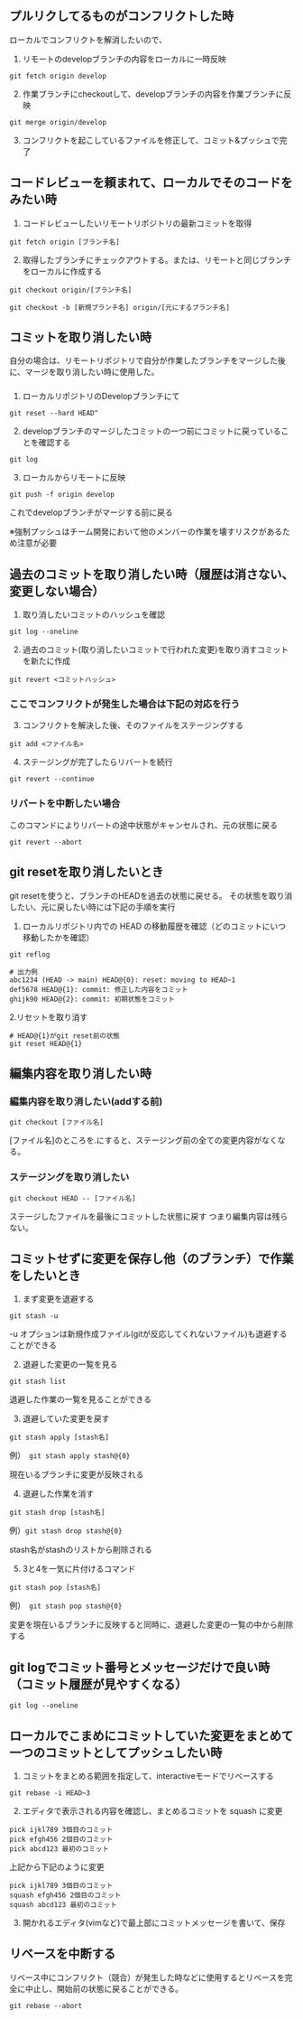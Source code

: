 ## プルリクしてるものがコンフリクトした時
ローカルでコンフリクトを解消したいので、
1. リモートのdevelopブランチの内容をローカルに一時反映

```
git fetch origin develop
```

2. 作業ブランチにcheckoutして、developブランチの内容を作業ブランチに反映

```
git merge origin/develop
```

3. コンフリクトを起こしているファイルを修正して、コミット&プッシュで完了

## コードレビューを頼まれて、ローカルでそのコードをみたい時

1. コードレビューしたいリモートリポジトリの最新コミットを取得

```
git fetch origin [ブランチ名]
```

2. 取得したブランチにチェックアウトする。または、リモートと同じブランチをローカルに作成する

```
git checkout origin/[ブランチ名]
```

```
git checkout -b [新規ブランチ名] origin/[元にするブランチ名]

```

## コミットを取り消したい時
自分の場合は、リモートリポジトリで自分が作業したブランチをマージした後に、マージを取り消したい時に使用した。

### 
1. ローカルリポジトリのDevelopブランチにて

```
git reset --hard HEAD^
```

2. developブランチのマージしたコミットの一つ前にコミットに戻っていることを確認する

```
git log
```

3.  ローカルからリモートに反映

```
git push -f origin develop
```

これでdevelopブランチがマージする前に戻る

※強制プッシュはチーム開発において他のメンバーの作業を壊すリスクがあるため注意が必要

## 過去のコミットを取り消したい時（履歴は消さない、変更しない場合）


1. 取り消したいコミットのハッシュを確認

```
git log --oneline
```

2. 過去のコミット(取り消したいコミットで行われた変更)を取り消すコミットを新たに作成

```
git revert <コミットハッシュ>
```

### ここでコンフリクトが発生した場合は下記の対応を行う

3. コンフリクトを解決した後、そのファイルをステージングする

```
git add <ファイル名>
```

4. ステージングが完了したらリバートを続行

```
git revert --continue
```

### リバートを中断したい場合
このコマンドによりリバートの途中状態がキャンセルされ、元の状態に戻る

```
git revert --abort
```

## git resetを取り消したいとき
git resetを使うと、ブランチのHEADを過去の状態に戻せる。
その状態を取り消したい、元に戻したい時には下記の手順を実行

1. ローカルリポジトリ内での HEAD の移動履歴を確認（どのコミットにいつ移動したかを確認）
```
git reflog
```
```
# 出力例
abc1234 (HEAD -> main) HEAD@{0}: reset: moving to HEAD~1
def5678 HEAD@{1}: commit: 修正した内容をコミット
ghijk90 HEAD@{2}: commit: 初期状態をコミット
```

2.リセットを取り消す
```
# HEAD@{1}がgit reset前の状態
git reset HEAD@{1}
```


## 編集内容を取り消したい時
### 編集内容を取り消したい(addする前)

```
git checkout [ファイル名]
```

[ファイル名]のところを.にすると、ステージング前の全ての変更内容がなくなる。

### ステージングを取り消したい

```
git checkout HEAD -- [ファイル名]
```

ステージしたファイルを最後にコミットした状態に戻す
つまり編集内容は残らない。

## コミットせずに変更を保存し他（のブランチ）で作業をしたいとき

1. まず変更を退避する

```
git stash -u
```

-u オプションは新規作成ファイル(gitが反応してくれないファイル)も退避することができる

2. 退避した変更の一覧を見る

```
git stash list
```

退避した作業の一覧を見ることができる

3. 退避していた変更を戻す

```
git stash apply [stash名]
```

例）　`git stash apply stash@{0}`

現在いるブランチに変更が反映される

4. 退避した作業を消す

```
git stash drop [stash名]
```

例）`git stash drop stash@{0}`

stash名がstashのリストから削除される

5. 3と4を一気に片付けるコマンド

```
git stash pop [stash名]
```

例）　`git stash pop stash@{0}`

変更を現在いるブランチに反映すると同時に、退避した変更の一覧の中から削除する

## git logでコミット番号とメッセージだけで良い時（コミット履歴が見やすくなる）

```
git log --oneline
```

## ローカルでこまめにコミットしていた変更をまとめて一つのコミットとしてプッシュしたい時

1. コミットをまとめる範囲を指定して、interactiveモードでリベースする

```
git rebase -i HEAD~3
```

2. エディタで表示される内容を確認し、まとめるコミットを squash に変更

```
pick ijkl789 3個目のコミット
pick efgh456 2個目のコミット
pick abcd123 最初のコミット
```
上記から下記のように変更

```
pick ijkl789 3個目のコミット
squash efgh456 2個目のコミット
squash abcd123 最初のコミット
```

3. 開かれるエディタ(vimなど)で最上部にコミットメッセージを書いて、保存

## リベースを中断する
リベース中にコンフリクト（競合）が発生した時などに使用するとリベースを完全に中止し、開始前の状態に戻ることができる。

```
git rebase --abort
```




